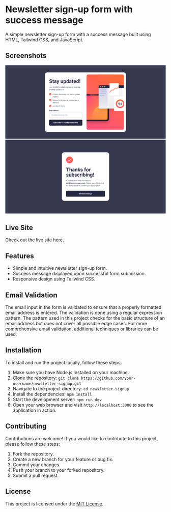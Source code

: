 # Newsletter sign-up form with success message

A simple newsletter sign-up form with a success message built using HTML, Tailwind CSS, and JavaScript.

## Screenshots

![Newsletter Sign-Up](screenshots/newsletter-signup.png)
![Newsletter Sign-Up](screenshots/success-message.png)

## Live Site

Check out the live site [here](https://calculat0r-4pp.netlify.app/).

## Features

- Simple and intuitive newsletter sign-up form.
- Success message displayed upon successful form submission.
- Responsive design using Tailwind CSS.

## Email Validation

The email input in the form is validated to ensure that a properly formatted email address is entered. The validation is done using a regular expression pattern. The pattern used in this project checks for the basic structure of an email address but does not cover all possible edge cases. For more comprehensive email validation, additional techniques or libraries can be used.

## Installation

To install and run the project locally, follow these steps:

1. Make sure you have Node.js installed on your machine.
2. Clone the repository: `git clone https://github.com/your-username/newsletter-signup.git`
3. Navigate to the project directory: `cd newsletter-signup`
4. Install the dependencies: `npm install`
5. Start the development server: `npm run dev`
6. Open your web browser and visit `http://localhost:3000` to see the application in action.

## Contributing

Contributions are welcome! If you would like to contribute to this project, please follow these steps:

1. Fork the repository.
2. Create a new branch for your feature or bug fix.
3. Commit your changes.
4. Push your branch to your forked repository.
5. Submit a pull request.

## License

This project is licensed under the [MIT License](LICENSE).
